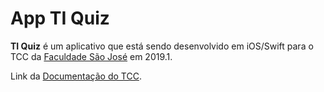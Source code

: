 # App TI Quiz

__TI Quiz__ é um aplicativo que está sendo desenvolvido em iOS/Swift para o TCC da [Faculdade São José](http://www.saojose.br/) em 2019.1.

Link da [Documentação do TCC](https://onedrive.live.com/?authkey=%21ADWGsHax2ABxPnc&cid=84200795BA70BC8D&id=84200795BA70BC8D%2131008&parId=84200795BA70BC8D%2131004&o=OneUp).

